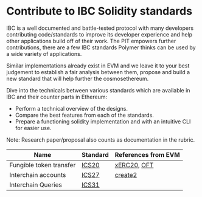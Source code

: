 # Contribute to IBC Solidity standards
IBC is a well documented and battle-tested protocol with many developers contributing code/standards to improve its developer experience and help other applications build off of their work. The PIT empowers further contributions, there are a few IBC standards Polymer thinks can be used by a wide variety of applications. 

Similar implementations already exist in EVM and we leave it to your best judgement to establish a fair analysis between them, propose and build a new standard that will help further the cosmosethereum.

Dive into the technicals between various standards which are available in IBC and their counter parts in Ethereum:

- Perform a technical overview of the designs.
- Compare the best features from each of the standards.
- Prepare a functioning solidity implementation and with an intuitive CLI for easier use.

Note: Research paper/proposal also counts as documentation in the rubric.

| Name  | Standard  | References from EVM |
| --- | --- | --- |
| Fungible token transfer | [ICS20](https://github.com/cosmos/ibc/tree/main/spec/app/ics-020-fungible-token-transfer) | [xERC20](https://github.com/rhlsthrm/awesome-xerc20?tab=readme-ov-file), [OFT](https://docs.layerzero.network/contracts/oft) |
| Interchain accounts  | [ICS27](https://github.com/cosmos/ibc/tree/main/spec/app/ics-027-interchain-accounts) | [create2](https://docs.alchemy.com/docs/create2-an-alternative-to-deriving-contract-addresses)  |
| Interchain Queries  | [ICS31](https://github.com/cosmos/ibc/tree/main/spec/app/ics-031-crosschain-queries) |  |

